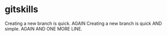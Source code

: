 # gitskills
Creating a new branch is quick.
AGAIN
Creating a new branch is quick AND simple.
AGAIN
AND ONE MORE LINE.
